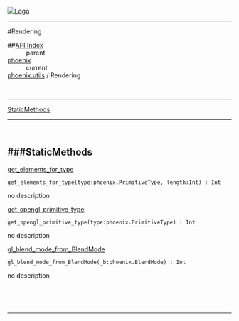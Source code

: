 
[![Logo](../../../images/logo.png)](../../../index.html)

---

#Rendering


##[API Index](../../../api/index.html#phoenix.utils)   
&emsp;&emsp;&emsp;parent    
[phoenix](../)     
&emsp;&emsp;&emsp;current    
[phoenix.utils](./) / Rendering

<br/>

---


[StaticMethods](#StaticMethods)   


---

&nbsp;   

<a class="lift" name="StaticMethods" ></a>
###StaticMethods   
---
<a class="lift" name="get_elements_for_type" href="#get_elements_for_type">get_elements_for_type</a>



`get_elements_for_type(type:phoenix.PrimitiveType, length:Int) : Int`

<span class="small_desc_flat"> no description </span>   

<a class="lift" name="get_opengl_primitive_type" href="#get_opengl_primitive_type">get_opengl_primitive_type</a>



`get_opengl_primitive_type(type:phoenix.PrimitiveType) : Int`

<span class="small_desc_flat"> no description </span>   

<a class="lift" name="gl_blend_mode_from_BlendMode" href="#gl_blend_mode_from_BlendMode">gl_blend_mode_from_BlendMode</a>



`gl_blend_mode_from_BlendMode(_b:phoenix.BlendMode) : Int`

<span class="small_desc_flat"> no description </span>   

&nbsp;   



&nbsp;
&nbsp;
&nbsp;

---  


&nbsp;   
&nbsp;   
